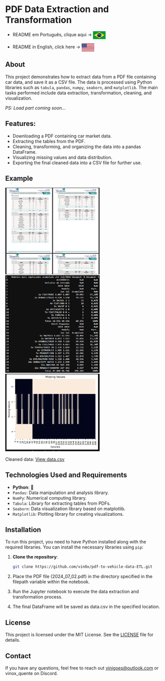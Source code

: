 # PDF Data Extraction and Transformation
- README em Português, clique aqui -> [<img align="center" alt="vin0x-brasil" height="25" width="40" src="https://github.com/hampusborgos/country-flags/blob/main/png250px/br.png">](https://github.com/vin0x/pdf-vehicle-data-ETL/blob/main/README-pt_br.md)

- README in English, click here -> [<img align="center" alt="vin0x-windows" height="25" width="40" src="https://github.com/hampusborgos/country-flags/blob/main/png250px/us.png">](https://github.com/vin0x/pdf-vehicle-data-ETL/blob/main/README.md)

## About

This project demonstrates how to extract data from a PDF file containing car data, and save it as a CSV file. The data is processed using Python libraries such as `tabula`, `pandas`, `numpy`, `seaborn`, and `matplotlib`. The main tasks performed include data extraction, transformation, cleaning, and visualization.

_PS: Load part coming soon..._

## Features:

- Downloading a PDF containing car market data.
- Extracting the tables from the PDF.
- Cleaning, transforming, and organizing the data into a pandas DataFrame.
- Visualizing missing values and data distribution.
- Exporting the final cleaned data into a CSV file for further use.

## Example
  <img src="images/Capture0.PNG" width="300" />
  <img src="images/Capture1.PNG" width="300" />
  <img src="images/Capture2.PNG" width="300" />

  Cleaned data: [View data.csv](https://github.com/vin0x/pdf-to-vehicle-data-ETL/blob/main/data.csv)

  
## Technologies Used and Requirements

- **Python**: 🐍
- `Pandas`: Data manipulation and analysis library.
- `NumPy`: Numerical computing library.
- `Tabula`: Library for extracting tables from PDFs.
- `Seaborn`: Data visualization library based on matplotlib.
- `Matplotlib`: Plotting library for creating visualizations.

## Installation

To run this project, you need to have Python installed along with the required libraries. You can install the necessary libraries using `pip`:

1. **Clone the repository**:
   ```bash
   git clone https://github.com/vin0x/pdf-to-vehicle-data-ETL.git

2. Place the PDF file (2024_07_02.pdf) in the directory specified in the filepath variable within the notebook.

3. Run the Jupyter notebook to execute the data extraction and transformation process.

4. The final DataFrame will be saved as data.csv in the specified location.

## License

This project is licensed under the MIT License. See the [LICENSE](LICENSE) file for details.

## Contact

If you have any questions, feel free to reach out [vinigoes@outlook.com](mailto:vinigoes@outlook.com) or vinox_quente on Discord.
